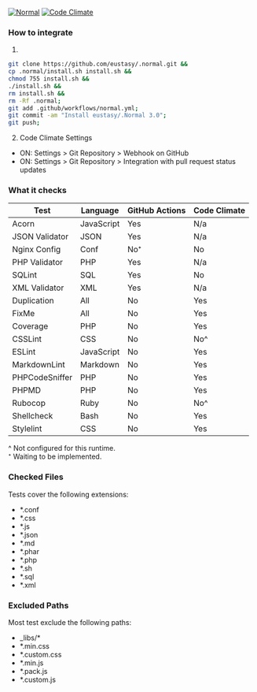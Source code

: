 [![Normal](https://github.com/eustasy/.normal/actions/workflows/normal.yml/badge.svg)](https://github.com/eustasy/.normal/actions/workflows/normal.yml)
[![Code Climate](https://codeclimate.com/github/eustasy/.normal/badges/gpa.svg)](https://codeclimate.com/github/eustasy/.normal)

### How to integrate

1.
```bash
git clone https://github.com/eustasy/.normal.git &&
cp .normal/install.sh install.sh &&
chmod 755 install.sh &&
./install.sh &&
rm install.sh &&
rm -Rf .normal;
git add .github/workflows/normal.yml;
git commit -am "Install eustasy/.Normal 3.0";
git push;
```

2. Code Climate Settings
  - ON: Settings > Git Repository > Webhook on GitHub
  - ON: Settings > Git Repository > Integration with pull request status updates

### What it checks

| Test | Language | GitHub Actions | Code Climate |
|------|----------|----------------|--------------|
| Acorn | JavaScript      | Yes | N/a |
| JSON Validator | JSON   | Yes | N/a |
| Nginx Config | Conf     | No⁺ | No  |
| PHP Validator | PHP     | Yes | N/a |
| SQLint | SQL            | Yes | No  |
| XML Validator | XML     | Yes | N/a |
| Duplication | All       | No  | Yes |
| FixMe | All             | No  | Yes |
| Coverage | PHP          | No  | Yes |
| CSSLint | CSS           | No  | No^ |
| ESLint | JavaScript     | No  | Yes |
| MarkdownLint | Markdown | No  | Yes |
| PHPCodeSniffer | PHP    | No  | Yes |
| PHPMD | PHP             | No  | Yes |
| Rubocop | Ruby          | No  | No^ |
| Shellcheck | Bash       | No  | Yes |
| Stylelint | CSS         | No  | Yes |

^ Not configured for this runtime.  
⁺ Waiting to be implemented.

### Checked Files

Tests cover the following extensions:

- *.conf
- *.css
- *.js
- *.json
- *.md
- *.phar
- *.php
- *.sh
- *.sql
- *.xml

### Excluded Paths

Most test exclude the following paths:

- _libs/*
- *.min.css
- *.custom.css
- *.min.js
- *.pack.js
- *.custom.js
